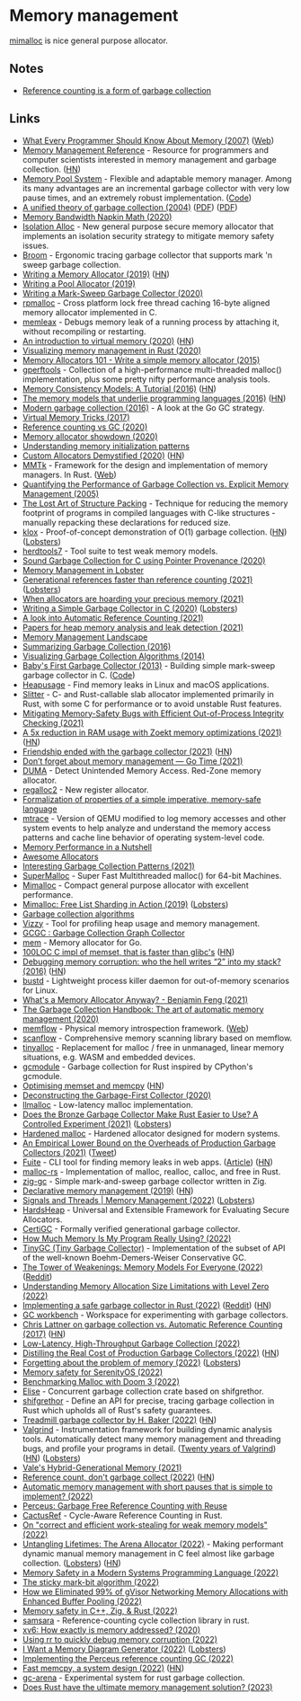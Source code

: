 # Memory management

[mimalloc](https://github.com/microsoft/mimalloc) is nice general purpose allocator.

## Notes

- [Reference counting is a form of garbage collection](https://twitter.com/pcwalton/status/1457170874402967553)

## Links

- [What Every Programmer Should Know About Memory (2007)](https://people.freebsd.org/~lstewart/articles/cpumemory.pdf) ([Web](https://lwn.net/Articles/250967/))
- [Memory Management Reference](https://www.memorymanagement.org/) - Resource for programmers and computer scientists interested in memory management and garbage collection. ([HN](https://news.ycombinator.com/item?id=32067559))
- [Memory Pool System](https://www.ravenbrook.com/project/mps/) - Flexible and adaptable memory manager. Among its many advantages are an incremental garbage collector with very low pause times, and an extremely robust implementation. ([Code](https://github.com/Ravenbrook/mps))
- [A unified theory of garbage collection (2004)](https://www.researchgate.net/publication/221321424_A_unified_theory_of_garbage_collection) ([PDF](https://courses.cs.washington.edu/courses/cse590p/05au/p50-bacon.pdf)) ([PDF](https://courses.cs.washington.edu/courses/cse590p/05au/p50-bacon.pdf))
- [Memory Bandwidth Napkin Math (2020)](https://www.forrestthewoods.com/blog/memory-bandwidth-napkin-math/)
- [Isolation Alloc](https://github.com/struct/isoalloc) - New general purpose secure memory allocator that implements an isolation security strategy to mitigate memory safety issues.
- [Broom](https://github.com/zesterer/broom) - Ergonomic tracing garbage collector that supports mark 'n sweep garbage collection.
- [Writing a Memory Allocator (2019)](http://dmitrysoshnikov.com/compilers/writing-a-memory-allocator/) ([HN](https://news.ycombinator.com/item?id=25402841))
- [Writing a Pool Allocator (2019)](http://dmitrysoshnikov.com/compilers/writing-a-pool-allocator/)
- [Writing a Mark-Sweep Garbage Collector (2020)](http://dmitrysoshnikov.com/compilers/writing-a-mark-sweep-garbage-collector/)
- [rpmalloc](https://github.com/mjansson/rpmalloc) - Cross platform lock free thread caching 16-byte aligned memory allocator implemented in C.
- [memleax](https://github.com/WuBingzheng/memleax) - Debugs memory leak of a running process by attaching it, without recompiling or restarting.
- [An introduction to virtual memory (2020)](https://www.internalpointers.com/post/introduction-virtual-memory) ([HN](https://news.ycombinator.com/item?id=23096747))
- [Visualizing memory management in Rust (2020)](https://deepu.tech/memory-management-in-rust/)
- [Memory Allocators 101 - Write a simple memory allocator (2015)](https://arjunsreedharan.org/post/148675821737/memory-allocators-101-write-a-simple-memory)
- [gperftools](https://github.com/gperftools/gperftools) - Collection of a high-performance multi-threaded malloc() implementation, plus some pretty nifty performance analysis tools.
- [Memory Consistency Models: A Tutorial (2016)](https://www.cs.utexas.edu/~bornholt/post/memory-models.html) ([HN](https://news.ycombinator.com/item?id=23546316))
- [The memory models that underlie programming languages (2016)](http://canonical.org/~kragen/memory-models/) ([HN](https://news.ycombinator.com/item?id=27455509))
- [Modern garbage collection (2016)](https://blog.plan99.net/modern-garbage-collection-911ef4f8bd8e) - A look at the Go GC strategy.
- [Virtual Memory Tricks (2017)](https://ourmachinery.com/post/virtual-memory-tricks/)
- [Reference counting vs GC (2020)](https://twitter.com/mraleph/status/1305209967641796611)
- [Memory allocator showdown (2020)](https://blog.janestreet.com/memory-allocator-showdown/)
- [Understanding memory initialization patterns](http://tasvideos.org/Nach/MemoryInit.html)
- [Custom Allocators Demystified (2020)](https://slembcke.github.io/2020/10/12/CustomAllocators.html) ([HN](https://news.ycombinator.com/item?id=24762840))
- [MMTk](https://github.com/mmtk/mmtk-core) - Framework for the design and implementation of memory managers. In Rust. ([Web](https://www.mmtk.io/))
- [Quantifying the Performance of Garbage Collection vs. Explicit Memory Management (2005)](https://people.cs.umass.edu/~emery/pubs/gcvsmalloc.pdf)
- [The Lost Art of Structure Packing](http://catb.org/esr/structure-packing/) - Technique for reducing the memory footprint of programs in compiled languages with C-like structures - manually repacking these declarations for reduced size.
- [klox](https://github.com/dkopko/klox) - Proof-of-concept demonstration of O(1) garbage collection. ([HN](https://news.ycombinator.com/item?id=25161666)) ([Lobsters](https://lobste.rs/s/z96jmk/experimental_o_1_garbage_collector))
- [herdtools7](https://github.com/herd/herdtools7) - Tool suite to test weak memory models.
- [Sound Garbage Collection for C using Pointer Provenance (2020)](https://2020.splashcon.org/details/splash-2020-oopsla/52/Sound-Garbage-Collection-for-C-using-Pointer-Provenance)
- [Memory Management in Lobster](https://aardappel.github.io/lobster/memory_management.html)
- [Generational references faster than reference counting (2021)](https://vale.dev/blog/generational-references) ([Lobsters](https://lobste.rs/s/sglvcc/generational_references_2_3x_faster_than))
- [When allocators are hoarding your precious memory (2021)](https://www.algolia.com/blog/engineering/when-allocators-are-hoarding-your-precious-memory/)
- [Writing a Simple Garbage Collector in C (2020)](https://maplant.com/gc.html) ([Lobsters](https://lobste.rs/s/dd8k4k/writing_simple_garbage_collector_c_2020))
- [A look into Automatic Reference Counting (2021)](https://neelbakshi.medium.com/a-look-into-automatic-reference-counting-b17e9539d34f)
- [Papers for heap memory analysis and leak detection (2021)](https://github.com/grin-compiler/ghc-whole-program-compiler-project/issues/5)
- [Memory Management Landscape](https://github.com/plasma-umass/memory-landscape)
- [Summarizing Garbage Collection (2016)](https://eschew.wordpress.com/2016/09/02/summarizing-gc/)
- [Visualizing Garbage Collection Algorithms (2014)](https://spin.atomicobject.com/2014/09/03/visualizing-garbage-collection-algorithms/)
- [Baby's First Garbage Collector (2013)](http://journal.stuffwithstuff.com/2013/12/08/babys-first-garbage-collector/) - Building simple mark-sweep garbage collector in C. ([Code](https://github.com/munificent/mark-sweep))
- [Heapusage](https://github.com/d99kris/heapusage) - Find memory leaks in Linux and macOS applications.
- [Slitter](https://github.com/backtrace-labs/slitter) - C- and Rust-callable slab allocator implemented primarily in Rust, with some C for performance or to avoid unstable Rust features.
- [Mitigating Memory-Safety Bugs with Efficient Out-of-Process Integrity Checking (2021)](http://reports-archive.adm.cs.cmu.edu/anon/2021/CMU-CS-21-113.pdf)
- [A 5x reduction in RAM usage with Zoekt memory optimizations (2021)](https://about.sourcegraph.com/blog/zoekt-memory-optimizations-for-sourcegraph-cloud/) ([HN](https://news.ycombinator.com/item?id=28237556))
- [Friendship ended with the garbage collector (2021)](https://yorickpeterse.com/articles/friendship-ended-with-the-garbage-collector/) ([HN](https://news.ycombinator.com/item?id=28305762))
- [Don’t forget about memory management — Go Time (2021)](https://overcast.fm/+GnKYmRs1E)
- [DUMA](https://github.com/johnsonjh/duma) - Detect Unintended Memory Access. Red-Zone memory allocator.
- [regalloc2](https://github.com/bytecodealliance/regalloc2) - New register allocator.
- [Formalization of properties of a simple imperative, memory-safe language](https://github.com/arthuraa/memory-safe-language)
- [mtrace](https://github.com/aclements/mtrace) - Version of QEMU modified to log memory accesses and other system events to help analyze and understand the memory access patterns and cache line behavior of operating system-level code.
- [Memory Performance in a Nutshell](https://www.intel.com/content/www/us/en/developer/articles/technical/memory-performance-in-a-nutshell.html)
- [Awesome Allocators](https://github.com/rain-1/awesome-allocators)
- [Interesting Garbage Collection Patterns (2021)](https://blog.gceasy.io/2021/10/15/interesting-garbage-collection-patterns/)
- [SuperMalloc](https://github.com/kuszmaul/SuperMalloc) - Super Fast Multithreaded malloc() for 64-bit Machines.
- [Mimalloc](https://github.com/microsoft/mimalloc) - Compact general purpose allocator with excellent performance.
- [Mimalloc: Free List Sharding in Action (2019)](https://www.microsoft.com/en-us/research/uploads/prod/2019/06/mimalloc-tr-v1.pdf) ([Lobsters](https://lobste.rs/s/4awecj/mimalloc_free_list_sharding_action))
- [Garbage collection algorithms](https://twitter.com/pcwalton/status/1456518483315810308)
- [Vizzy](https://github.com/zznop/vizzy) - Tool for profiling heap usage and memory management.
- [GCGC : Garbage Collection Graph Collector](https://github.com/apple/GCGC)
- [mem](https://github.com/smasher164/mem) - Memory allocator for Go.
- [100LOC C impl of memset, that is faster than glibc's](https://github.com/nadavrot/memset_benchmark) ([HN](https://news.ycombinator.com/item?id=29197161))
- [Debugging memory corruption: who the hell writes “2” into my stack? (2016)](https://blog.unity.com/technology/debugging-memory-corruption-who-the-hell-writes-2-into-my-stack-2) ([HN](https://news.ycombinator.com/item?id=29215725))
- [bustd](https://github.com/pop-os/bustd) - Lightweight process killer daemon for out-of-memory scenarios for Linux.
- [What's a Memory Allocator Anyway? - Benjamin Feng (2021)](https://www.youtube.com/watch?v=vHWiDx_l4V0)
- [The Garbage Collection Handbook: The art of automatic memory management (2020)](https://gchandbook.org/)
- [memflow](https://github.com/memflow/memflow) - Physical memory introspection framework. ([Web](https://memflow.github.io/#/home))
- [scanflow](https://github.com/memflow/scanflow) - Comprehensive memory scanning library based on memflow.
- [tinyalloc](https://github.com/thi-ng/tinyalloc) - Replacement for malloc / free in unmanaged, linear memory situations, e.g. WASM and embedded devices.
- [gcmodule](https://github.com/quark-zju/gcmodule) - Garbage collection for Rust inspired by CPython's gcmodule.
- [Optimising memset and memcpy](https://twitter.com/nadavrot/status/1464364562409422852) ([HN](https://news.ycombinator.com/item?id=29359906))
- [Deconstructing the Garbage-First Collector (2020)](https://users.cecs.anu.edu.au/~steveb/pubs/papers/g1-vee-2020.pdf)
- [llmalloc](https://github.com/matthieu-m/llmalloc) - Low-latency malloc implementation.
- [Does the Bronze Garbage Collector Make Rust Easier to Use? A Controlled Experiment (2021)](https://arxiv.org/abs/2110.01098) ([Lobsters](https://lobste.rs/s/dvwomq/does_bronze_garbage_collector_make_rust))
- [Hardened malloc](https://github.com/GrapheneOS/hardened_malloc) - Hardened allocator designed for modern systems.
- [An Empirical Lower Bound on the Overheads of Production Garbage Collectors (2021)](https://arxiv.org/pdf/2112.07880.pdf) ([Tweet](https://twitter.com/halvarflake/status/1471442159618437122))
- [Fuite](https://github.com/nolanlawson/fuite) - CLI tool for finding memory leaks in web apps. ([Article](https://nolanlawson.com/2021/12/17/introducing-fuite-a-tool-for-finding-memory-leaks-in-web-apps/)) ([HN](https://news.ycombinator.com/item?id=29593341))
- [malloc-rs](https://github.com/suzusuzu/malloc-rs) - Implementation of malloc, realloc, calloc, and free in Rust.
- [zig-gc](https://github.com/Hejsil/zig-gc) - Simple mark-and-sweep garbage collector written in Zig.
- [Declarative memory management (2019)](https://fasterthanli.me/articles/declarative-memory-management) ([HN](https://news.ycombinator.com/item?id=29779827))
- [Signals and Threads | Memory Management (2022)](https://signalsandthreads.com/memory-management/) ([Lobsters](https://lobste.rs/s/testaq/memory_management))
- [HardsHeap](https://github.com/kaist-hacking/HardsHeap) - Universal and Extensible Framework for Evaluating Secure Allocators.
- [CertiGC](https://github.com/CertiGraph/CertiGC) - Formally verified generational garbage collector.
- [How Much Memory Is My Program Really Using? (2022)](https://blog.dnmfarrell.com/post/how-much-memory-is-my-program-really-using/)
- [TinyGC (Tiny Garbage Collector)](https://github.com/ivmai/tinygc) - Implementation of the subset of API of the well-known Boehm-Demers-Weiser Conservative GC.
- [The Tower of Weakenings: Memory Models For Everyone (2022)](https://gankra.github.io/blah/tower-of-weakenings/) ([Reddit](https://www.reddit.com/r/rust/comments/tx6h0m/the_tower_of_weakenings_memory_models_for_everyone/))
- [Understanding Memory Allocation Size Limitations with Level Zero (2022)](https://jjfumero.github.io/posts/2022/04/understanding-memory-allocation-size-limitations-with-levelzero/)
- [Implementing a safe garbage collector in Rust (2022)](https://coredumped.dev/2022/04/11/implementing-a-safe-garbage-collector-in-rust/) ([Reddit](https://www.reddit.com/r/rust/comments/u21w97/implementing_a_safe_garbage_collector_in_rust/)) ([HN](https://news.ycombinator.com/item?id=31166368))
- [GC workbench](https://github.com/wingo/gcbench) - Workspace for experimenting with garbage collectors.
- [Chris Lattner on garbage collection vs. Automatic Reference Counting (2017)](https://atp.fm/205-chris-lattner-interview-transcript#gc) ([HN](https://news.ycombinator.com/item?id=31139610))
- [Low-Latency, High-Throughput Garbage Collection (2022)](https://users.cecs.anu.edu.au/~steveb/pubs/papers/lxr-pldi-2022.pdf)
- [Distilling the Real Cost of Production Garbage Collectors (2022)](https://users.cecs.anu.edu.au/~steveb/pubs/papers/lbo-ispass-2022.pdf) ([HN](https://news.ycombinator.com/item?id=31192261))
- [Forgetting about the problem of memory (2022)](https://davmac.wordpress.com/2022/04/30/forgetting-about-the-problem-of-memory/) ([Lobsters](https://lobste.rs/s/3njgz4/forgetting_about_problem_memory))
- [Memory safety for SerenityOS (2022)](https://awesomekling.github.io/Memory-safety-for-SerenityOS/)
- [Benchmarking Malloc with Doom 3 (2022)](https://www.forrestthewoods.com/blog/benchmarking-malloc-with-doom3/)
- [Elise](https://github.com/wusyong/Fur-Elise) - Concurrent garbage collection crate based on shifgrethor.
- [shifgrethor](https://github.com/withoutboats/shifgrethor) - Define an API for precise, tracing garbage collection in Rust which upholds all of Rust's safety guarantees.
- [Treadmill garbage collector by H. Baker (2022)](http://www.cofault.com/2022/07/treadmill.html) ([HN](https://news.ycombinator.com/item?id=32233472))
- [Valgrind](https://valgrind.org/) - Instrumentation framework for building dynamic analysis tools. Automatically detect many memory management and threading bugs, and profile your programs in detail. ([Twenty years of Valgrind](https://nnethercote.github.io/2022/07/27/twenty-years-of-valgrind.html)) ([HN](https://news.ycombinator.com/item?id=32245136)) ([Lobsters](https://lobste.rs/s/at8nbf/twenty_years_valgrind))
- [Vale's Hybrid-Generational Memory (2021)](https://verdagon.dev/blog/hybrid-generational-memory)
- [Reference count, don't garbage collect (2022)](https://kevinlawler.com/refcount) ([HN](https://news.ycombinator.com/item?id=32276580))
- [Automatic memory management with short pauses that is simple to implement? (2022)](https://lobste.rs/s/qdtqi2/automatic_memory_management_with_short)
- [Perceus: Garbage Free Reference Counting with Reuse](https://xnning.github.io/papers/perceus.pdf)
- [CactusRef](https://github.com/artichoke/cactusref) - Cycle-Aware Reference Counting in Rust.
- [On "correct and efficient work-stealing for weak memory models" (2022)](https://wingolog.org/archives/2022/10/03/on-correct-and-efficient-work-stealing-for-weak-memory-models)
- [Untangling Lifetimes: The Arena Allocator (2022)](https://www.rfleury.com/p/untangling-lifetimes-the-arena-allocator) - Making performant dynamic manual memory management in C feel almost like garbage collection. ([Lobsters](https://lobste.rs/s/l5e7oz/untangling_lifetimes_arena_allocator)) ([HN](https://news.ycombinator.com/item?id=33379079))
- [Memory Safety in a Modern Systems Programming Language (2022)](https://dlang.org/blog/2022/06/21/dip1000-memory-safety-in-a-modern-system-programming-language-pt-1/)
- [The sticky mark-bit algorithm (2022)](https://wingolog.org/archives/2022/10/22/the-sticky-mark-bit-algorithm)
- [How we Eliminated 99% of gVisor Networking Memory Allocations with Enhanced Buffer Pooling (2022)](https://gvisor.dev/blog/2022/10/24/buffer-pooling/)
- [Memory safety in C++, Zig, & Rust (2022)](https://www.youtube.com/watch?v=qeiRGbYCD-0)
- [samsara](https://github.com/chc4/samsara) - Reference-counting cycle collection library in rust.
- [xv6: How exactly is memory addressed? (2020)](https://yohei.codes/post/xv6-memory-1/)
- [Using rr to quickly debug memory corruption (2022)](https://zig.news/david_vanderson/using-rr-to-quickly-debug-memory-corruption-2539)
- [I Want a Memory Diagram Generator (2022)](https://third-bit.com/2022/12/04/i-want-a-memory-diagram-generator/) ([Lobsters](https://lobste.rs/s/160e8z/i_want_memory_diagram_generator))
- [Implementing the Perceus reference counting GC (2022)](https://dev.to/raviqqe/implementing-the-perceus-reference-counting-gc-5662)
- [Fast memcpy, a system design (2022)](https://www.sigarch.org/fast-memcpy-a-system-design/) ([HN](https://news.ycombinator.com/item?id=34058421))
- [gc-arena](https://github.com/kyren/gc-arena) - Experimental system for rust garbage collection.
- [Does Rust have the ultimate memory management solution? (2023)](https://www.reddit.com/r/ProgrammingLanguages/comments/102ugt7/does_rust_have_the_ultimate_memory_management/)

